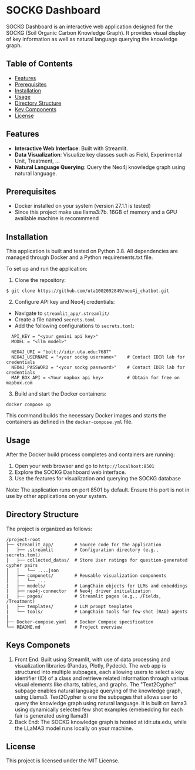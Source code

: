 # SOCKG Dashboard

SOCKG Dashboard is an interactive web application designed for the SOCKG (Soil Organic Carbon Knowledge Graph). It provides visual display of key information as well as natural language querying the knowledge graph.

## Table of Contents

- [Features](#features)
- [Prerequisites](#prerequisites)
- [Installation](#installation)
- [Usage](#usage)
- [Directory Structure](#directory-structure)
- [Key Components](#key-components)
- [License](#license)

## Features

- **Interactive Web Interface**: Built with Streamlit.
- **Data Visualization**: Visualize key classes such as Field, Experimental Unit, Treatment, ...
- **Natural Language Querying**: Query the Neo4j knowledge graph using natural language.

## Prerequisites

- Docker installed on your system (version 27.1.1 is tested)
- Since this project make use llama3:7b. 16GB of memory and a GPU available machine is recommmend

## Installation

This application is built and tested on Python 3.8. All dependencies are managed through Docker and a Python requirements.txt file.

To set up and run the application:

1. Clone the repository:
```
$ git clone https://github.com/uta1002092849/neo4j_chatbot.git
```

2. Configure API key and Neo4j credentials:
- Navigate to `streamlit_app/.streamlit/`
- Create a file named `secrets.toml`
- Add the following configurations to `secrets.toml`:
```
  API_KEY = "<your gemini api key>"
  MODEL = "<llm model>"

  NEO4J_URI = "bolt://idir.uta.edu:7687"
  NEO4J_USERNAME = "<your sockg username>"    # Contact IDIR lab for credentials
  NEO4J_PASSWORD = "<your sockg password>"    # Contact IDIR lab for credentials
  MAP_BOX_API = <Your mapbox api key>         # Obtain for free on mapbox.com
```

3. Build and start the Docker containers:
```
docker compose up
```
This command builds the necessary Docker images and starts the containers as defined in the `docker-compose.yml` file.

## Usage

After the Docker build process completes and containers are running:

1. Open your web browser and go to `http://localhost:8501`
2. Explore the SOCKG Dashboard web interface.
3. Use the features for visualization and querying the SOCKG database

Note: The application runs on port 8501 by default. Ensure this port is not in use by other applications on your system.

## Directory Structure
The project is organized as follows:
```
/project-root
├── streamlit_app/        # Source code for the application
│   ├── .streamlit        # Configuration directory (e.g., secrets.toml)
│   ├── collected_datas/  # Store User ratings for question-generated cypher pairs
│   │   └── ....json
│   ├── componets/        # Reusable visualization components
│   |   └── ...
|   ├── models/           # LangChain objects for LLMs and embeddings
|   ├── neo4j-connector   # Neo4j driver initialization
|   ├── pages/            # Streamlit pages (e.g., /Fields, /Treatment)
|   ├── templates/        # LLM prompt templates
|   └── tools/            # LangChain tools for few-shot (RAG) agents
|
├── Docker-compose.yaml   # Docker Compose specification
└── README.md             # Project overview
```

## Keys Componets
1. Front End: Built using Streamlit, with use of data processing and visualization libraries (Pandas, Plotly, Pydeck). The web app is structured into multiple subpages, each allowing users to select a key identifier (ID) of a class and retrieve related information through various visual elements like charts, tables, and graphs. The "Text2Cypher" subpage enables natural language querying of the knowledge graph, using Llama3.
Text2Cypher is one the subpages that allows user to query the knowledge graph using natural language. It is built on llama3 using dynamically selected few shot examples (emebedding for each fair is generated using llama3)
2. Back End: The SOCKG knowledge graph is hosted at idir.uta.edu, while the LLaMA3 model runs locally on your machine.

## License
This project is licensed under the MIT License.
